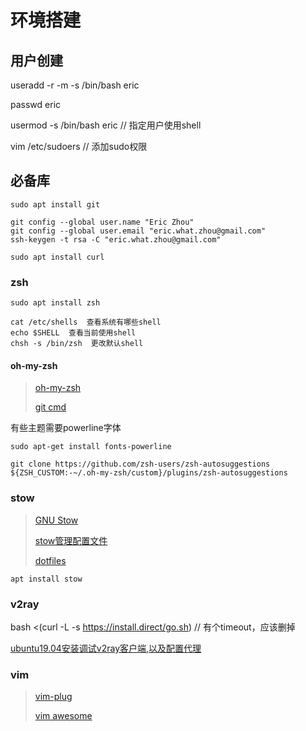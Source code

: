 # 环境搭建

## 用户创建

useradd -r -m -s /bin/bash eric

passwd eric

usermod -s /bin/bash eric  // 指定用户使用shell

vim /etc/sudoers  // 添加sudo权限



## 必备库

`sudo apt install git`

```
git config --global user.name "Eric Zhou"
git config --global user.email "eric.what.zhou@gmail.com"
ssh-keygen -t rsa -C "eric.what.zhou@gmail.com"
```

`sudo apt install curl`

### zsh

`sudo apt install zsh`

```
cat /etc/shells  查看系统有哪些shell
echo $SHELL  查看当前使用shell
chsh -s /bin/zsh  更改默认shell
```

#### oh-my-zsh

> [oh-my-zsh](https://github.com/robbyrussell/oh-my-zsh)
>
> [git cmd](https://github.com/robbyrussell/oh-my-zsh/tree/master/plugins/git)

有些主题需要powerline字体

`sudo apt-get install fonts-powerline`

```
git clone https://github.com/zsh-users/zsh-autosuggestions ${ZSH_CUSTOM:-~/.oh-my-zsh/custom}/plugins/zsh-autosuggestions
```

### stow

> [GNU Stow](http://www.gnu.org/software/stow/)
>
> [stow管理配置文件](https://github.com/jcouyang/dotfiles)
>
> [dotfiles](https://github.com/xero/dotfiles)

`apt install stow`

### v2ray

bash <(curl -L -s https://install.direct/go.sh)  // 有个timeout，应该删掉

[ubuntu19.04安装调试v2ray客户端,以及配置代理](https://www.jianshu.com/p/77a652450f91)

### vim

> [vim-plug](https://github.com/junegunn/vim-plug)
>
> [vim awesome](https://vimawesome.com/)

